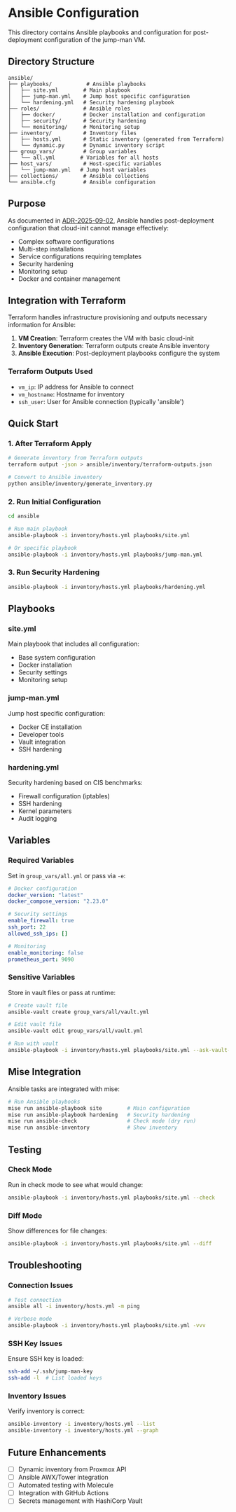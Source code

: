 # Ansible Configuration

This directory contains Ansible playbooks and configuration for post-deployment configuration of the jump-man VM.

## Directory Structure

```
ansible/
├── playbooks/           # Ansible playbooks
│   ├── site.yml        # Main playbook
│   ├── jump-man.yml    # Jump host specific configuration
│   └── hardening.yml   # Security hardening playbook
├── roles/              # Ansible roles
│   ├── docker/         # Docker installation and configuration
│   ├── security/       # Security hardening
│   └── monitoring/     # Monitoring setup
├── inventory/          # Inventory files
│   ├── hosts.yml       # Static inventory (generated from Terraform)
│   └── dynamic.py      # Dynamic inventory script
├── group_vars/         # Group variables
│   └── all.yml        # Variables for all hosts
├── host_vars/          # Host-specific variables
│   └── jump-man.yml   # Jump host variables
├── collections/        # Ansible collections
└── ansible.cfg         # Ansible configuration
```

## Purpose

As documented in [ADR-2025-09-02](../docs/decisions/20250902-ansible-post-deployment-config.md), Ansible handles post-deployment configuration that cloud-init cannot manage effectively:

- Complex software configurations
- Multi-step installations
- Service configurations requiring templates
- Security hardening
- Monitoring setup
- Docker and container management

## Integration with Terraform

Terraform handles infrastructure provisioning and outputs necessary information for Ansible:

1. **VM Creation**: Terraform creates the VM with basic cloud-init
2. **Inventory Generation**: Terraform outputs create Ansible inventory
3. **Ansible Execution**: Post-deployment playbooks configure the system

### Terraform Outputs Used

- `vm_ip`: IP address for Ansible to connect
- `vm_hostname`: Hostname for inventory
- `ssh_user`: User for Ansible connection (typically 'ansible')

## Quick Start

### 1. After Terraform Apply

```bash
# Generate inventory from Terraform outputs
terraform output -json > ansible/inventory/terraform-outputs.json

# Convert to Ansible inventory
python ansible/inventory/generate_inventory.py
```

### 2. Run Initial Configuration

```bash
cd ansible

# Run main playbook
ansible-playbook -i inventory/hosts.yml playbooks/site.yml

# Or specific playbook
ansible-playbook -i inventory/hosts.yml playbooks/jump-man.yml
```

### 3. Run Security Hardening

```bash
ansible-playbook -i inventory/hosts.yml playbooks/hardening.yml
```

## Playbooks

### site.yml

Main playbook that includes all configuration:

- Base system configuration
- Docker installation
- Security settings
- Monitoring setup

### jump-man.yml

Jump host specific configuration:

- Docker CE installation
- Developer tools
- Vault integration
- SSH hardening

### hardening.yml

Security hardening based on CIS benchmarks:

- Firewall configuration (iptables)
- SSH hardening
- Kernel parameters
- Audit logging

## Variables

### Required Variables

Set in `group_vars/all.yml` or pass via `-e`:

```yaml
# Docker configuration
docker_version: "latest"
docker_compose_version: "2.23.0"

# Security settings
enable_firewall: true
ssh_port: 22
allowed_ssh_ips: []

# Monitoring
enable_monitoring: false
prometheus_port: 9090
```

### Sensitive Variables

Store in vault files or pass at runtime:

```bash
# Create vault file
ansible-vault create group_vars/all/vault.yml

# Edit vault file
ansible-vault edit group_vars/all/vault.yml

# Run with vault
ansible-playbook -i inventory/hosts.yml playbooks/site.yml --ask-vault-pass
```

## Mise Integration

Ansible tasks are integrated with mise:

```bash
# Run Ansible playbooks
mise run ansible-playbook site        # Main configuration
mise run ansible-playbook hardening   # Security hardening
mise run ansible-check                # Check mode (dry run)
mise run ansible-inventory            # Show inventory
```

## Testing

### Check Mode

Run in check mode to see what would change:

```bash
ansible-playbook -i inventory/hosts.yml playbooks/site.yml --check
```

### Diff Mode

Show differences for file changes:

```bash
ansible-playbook -i inventory/hosts.yml playbooks/site.yml --diff
```

## Troubleshooting

### Connection Issues

```bash
# Test connection
ansible all -i inventory/hosts.yml -m ping

# Verbose mode
ansible-playbook -i inventory/hosts.yml playbooks/site.yml -vvv
```

### SSH Key Issues

Ensure SSH key is loaded:

```bash
ssh-add ~/.ssh/jump-man-key
ssh-add -l  # List loaded keys
```

### Inventory Issues

Verify inventory is correct:

```bash
ansible-inventory -i inventory/hosts.yml --list
ansible-inventory -i inventory/hosts.yml --graph
```

## Future Enhancements

- [ ] Dynamic inventory from Proxmox API
- [ ] Ansible AWX/Tower integration
- [ ] Automated testing with Molecule
- [ ] Integration with GitHub Actions
- [ ] Secrets management with HashiCorp Vault
